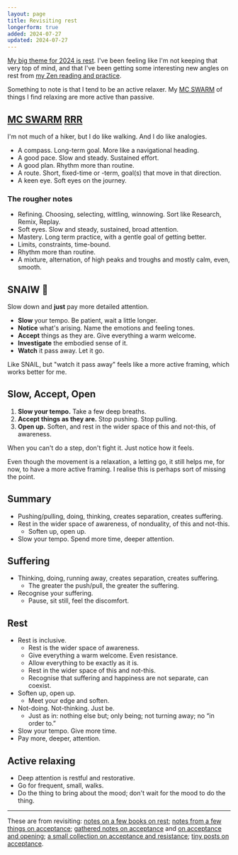 ```yaml
---
layout: page
title: Revisiting rest
longerform: true
added: 2024-07-27
updated: 2024-07-27
---
```


[My big theme for 2024 is rest](/themes/2024/#practice). I've been feeling like I'm not keeping that very top of mind, and that I've been getting some interesting new angles on rest from [my Zen reading and practice](/thinking/#zen).

Something to note is that I tend to be an active relaxer. My [MC SWARM](/themes/2024/#mcswarm) of things I find relaxing are more active than passive.

## [MC SWARM](/themes/2024/#mcswarm) [RRR](/thinking/my-pattern-skillset-research-remix-replay/)

I'm not much of a hiker, but I do like walking. And I do like analogies.

- A compass. Long-term goal. More like a navigational heading.
- A good pace. Slow and steady. Sustained effort.
- A good plan. Rhythm more than routine.
- A route. Short, fixed-time or -term, goal(s) that move in that direction.
- A keen eye. Soft eyes on the journey.

### The rougher notes

- Refining. Choosing, selecting, wittling, winnowing. Sort like Research, Remix, Replay.
- Soft eyes. Slow and steady, sustained, broad attention.
- Mastery. Long term practice, with a gentle goal of getting better.
- Limits, constraints, time-bound.
- Rhythm more than routine.
- A mixture, alternation, of high peaks and troughs and mostly calm, even, smooth.

## SNAIW 🐌

Slow down and **just** pay more detailed attention.

- **Slow** your tempo. Be patient, wait a little longer.
- **Notice** what's arising. Name the emotions and feeling tones.
- **Accept** things as they are. Give everything a warm welcome.
- **Investigate** the embodied sense of it.
- **Watch** it pass away. Let it go.

Like SNAIL, but "watch it pass away" feels like a more active framing, which works better for me.

## Slow, Accept, Open

1. **Slow your tempo.** Take a few deep breaths.
2. **Accept things as they are.** Stop pushing. Stop pulling.
3. **Open up.** Soften, and rest in the wider space of this and not-this, of awareness.

When you can't do a step, don't fight it. Just notice how it feels.

Even though the movement is a relaxation, a letting go, it still helps me, for now, to have a more active framing. I realise this is perhaps sort of missing the point.

## Summary

- Pushing/pulling, doing, thinking, creates separation, creates suffering.
- Rest in the wider space of awareness, of nonduality, of this and not-this.
    - Soften up, open up.
- Slow your tempo. Spend more time, deeper attention.

## Suffering

- Thinking, doing, running away, creates separation, creates suffering.
    - The greater the push/pull, the greater the suffering.
- Recognise your suffering.
    - Pause, sit still, feel the discomfort.

## Rest

- Rest is inclusive.
    - Rest is the wider space of awareness.
    - Give everything a warm welcome. Even resistance.
    - Allow everything to be exactly as it is.
    - Rest in the wider space of this and not-this.
    - Recognise that suffering and happiness are not separate, can coexist.
- Soften up, open up.
    - Meet your edge and soften.
- Not-doing. Not-thinking. Just be.
    - Just as in: nothing else but; only being; not turning away; no “in order to.”
- Slow your tempo. Give more time.
- Pay more, deeper, attention.

## Active relaxing

- Deep attention is restful and restorative.
- Go for frequent, small, walks.
- Do the thing to bring about the mood; don't wait for the mood to do the thing.

---

These are from revisiting: [notes on a few books on rest](/notes/#rest); [notes from a few things on acceptance](/notes/?s=accept#rest); [gathered notes on acceptance](/thinking/zen/acceptance/) and [on acceptance and opening](/thinking/acceptance-and-opening/); [a small collection on acceptance and resistance](/thinking/acceptance-and-resistance/); [tiny posts on acceptance](/thinking/topics/acceptance/).